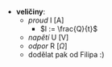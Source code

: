 - **veličiny**:
	- *proud* I \[A]
		- $I := \frac{Q}{t}$
	- *napětí* U \[V]
	- *odpor* R \[$\Omega$]
	- dodělat pak od Filipa :)